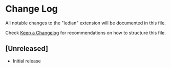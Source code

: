 # Change Log

All notable changes to the "ledian" extension will be documented in this file.

Check [Keep a Changelog](http://keepachangelog.com/) for recommendations on how to structure this file.

## [Unreleased]

- Initial release
